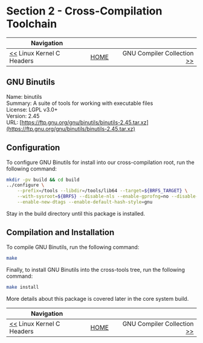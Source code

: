 # Section 2 - Cross-Compilation Toolchain

| Navigation |||
| --- | --- | ---: |
| [<<](./LinuxHeaders.md) Linux Kernel C Headers | [HOME](../README.md) | GNU Compiler Collection [>>](./GNUGCC.md) |

## GNU Binutils

Name: binutils<br />
Summary: A suite of tools for working with executable files<br />
License: LGPL v3.0+<br />
Version: 2.45<br />
URL: [https://ftp.gnu.org/gnu/binutils/binutils-2.45.tar.xz](https://ftp.gnu.org/gnu/binutils/binutils-2.45.tar.xz)<br />

## Configuration

To configure GNU Binutils for install into our cross-compilation root, run the following command:

```bash
mkdir -pv build && cd build
../configure \
    --prefix=/tools --libdir=/tools/lib64 --target=${BRFS_TARGET} \
    --with-sysroot=${BRFS} --disable-nls --enable-gprofng=no --disable-werror \
    --enable-new-dtags --enable-default-hash-style=gnu
```

Stay in the build directory until this package is installed.

## Compilation and Installation

To compile GNU Binutils, run the following command:

```bash
make
```

Finally, to install GNU Binutils into the cross-tools tree, run the following command:

```bash
make install
```

More details about this package is covered later in the core system build.

| Navigation |||
| --- | --- | ---: |
| [<<](./LinuxHeaders.md) Linux Kernel C Headers | [HOME](../README.md) | GNU Compiler Collection [>>](./GNUGCC.md) |
